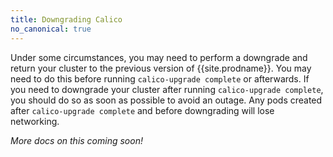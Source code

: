```yaml
---
title: Downgrading Calico
no_canonical: true
---
```



Under some circumstances, you may need to perform a downgrade and return your
cluster to the previous version of {{site.prodname}}. You may need to do this
before running `calico-upgrade complete` or afterwards. If you need to downgrade 
your cluster after running `calico-upgrade complete`, you should do so as soon
as possible to avoid an outage. Any pods created after `calico-upgrade complete`
and before downgrading will lose networking.

_More docs on this coming soon!_

